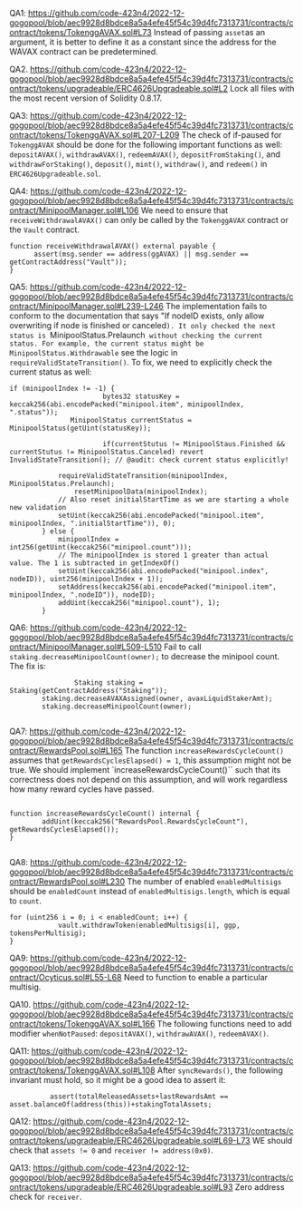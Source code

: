 QA1: https://github.com/code-423n4/2022-12-gogopool/blob/aec9928d8bdce8a5a4efe45f54c39d4fc7313731/contracts/contract/tokens/TokenggAVAX.sol#L73
Instead of passing ``asset``as an argument, it is better to define it as a constant since the address for the WAVAX contract can be predetermined. 

QA2. https://github.com/code-423n4/2022-12-gogopool/blob/aec9928d8bdce8a5a4efe45f54c39d4fc7313731/contracts/contract/tokens/upgradeable/ERC4626Upgradeable.sol#L2
Lock all files with the most recent version of Solidity  0.8.17.

QA3: https://github.com/code-423n4/2022-12-gogopool/blob/aec9928d8bdce8a5a4efe45f54c39d4fc7313731/contracts/contract/tokens/TokenggAVAX.sol#L207-L209
The check of if-paused for ``TokenggAVAX`` should be done for the following important functions as well: 
``depositAVAX()``, ``withdrawAVAX()``, ``redeemAVAX()``, ``depositFromStaking()``, and ``withdrawForStaking()``, ``deposit()``, ``mint()``, ``withdraw()``, and ``redeem()`` in ``ERC4626Upgradeable.sol``.

QA4: https://github.com/code-423n4/2022-12-gogopool/blob/aec9928d8bdce8a5a4efe45f54c39d4fc7313731/contracts/contract/MinipoolManager.sol#L106
We need to ensure that ``receiveWithdrawalAVAX()`` can only be called by the ``TokenggAVAX`` contract or the ``Vault`` contract.
```
function receiveWithdrawalAVAX() external payable {
      assert(msg.sender == address(ggAVAX) || msg.sender == getContractAddress("Vault"));
}
```

QA5: https://github.com/code-423n4/2022-12-gogopool/blob/aec9928d8bdce8a5a4efe45f54c39d4fc7313731/contracts/contract/MinipoolManager.sol#L239-L246
The implementation fails to conform to the documentation that says "If nodeID exists, only allow overwriting if node is finished or canceled``). It only checked the next status is ``MinipoolStatus.Prelaunch`` without checking the current status. For example, the current status might be MinipoolStatus.Withdrawable`` see the logic in ``requireValidStateTransition()``.
To fix, we need to explicitly check the current status as well:
```
if (minipoolIndex != -1) {
                       bytes32 statusKey = keccak256(abi.encodePacked("minipool.item", minipoolIndex, ".status"));
		       MinipoolStatus currentStatus = MinipoolStatus(getUint(statusKey));

                       if(currentStutus != MinipoolStaus.Finished && currentStutus != MinipoolStatus.Canceled) revert InvalidStateTransition(); // @audit: check current status explicitly!

			requireValidStateTransition(minipoolIndex, MinipoolStatus.Prelaunch);
        		resetMinipoolData(minipoolIndex);
			// Also reset initialStartTime as we are starting a whole new validation
			setUint(keccak256(abi.encodePacked("minipool.item", minipoolIndex, ".initialStartTime")), 0);
		} else {
			minipoolIndex = int256(getUint(keccak256("minipool.count")));
			// The minipoolIndex is stored 1 greater than actual value. The 1 is subtracted in getIndexOf()
			setUint(keccak256(abi.encodePacked("minipool.index", nodeID)), uint256(minipoolIndex + 1));
			setAddress(keccak256(abi.encodePacked("minipool.item", minipoolIndex, ".nodeID")), nodeID);
			addUint(keccak256("minipool.count"), 1);
		}
```

QA6: https://github.com/code-423n4/2022-12-gogopool/blob/aec9928d8bdce8a5a4efe45f54c39d4fc7313731/contracts/contract/MinipoolManager.sol#L509-L510
Fail to call ``staking.decreaseMinipoolCount(owner);`` to decrease the minipool count. The fix is:

```
                Staking staking = Staking(getContractAddress("Staking"));
		staking.decreaseAVAXAssigned(owner, avaxLiquidStakerAmt);
		staking.decreaseMinipoolCount(owner);
 
```

QA7: https://github.com/code-423n4/2022-12-gogopool/blob/aec9928d8bdce8a5a4efe45f54c39d4fc7313731/contracts/contract/RewardsPool.sol#L165
The function ``increaseRewardsCycleCount()`` assumes that ``getRewardsCyclesElapsed() = 1``, this assumption might not be true. We should implement `increaseRewardsCycleCount()`` such that its correctness does not depend on this assumption, and will work regardless how many reward cycles have passed.
```

function increaseRewardsCycleCount() internal {
		addUint(keccak256("RewardsPool.RewardsCycleCount"), getRewardsCyclesElapsed());
}


```

QA8: https://github.com/code-423n4/2022-12-gogopool/blob/aec9928d8bdce8a5a4efe45f54c39d4fc7313731/contracts/contract/RewardsPool.sol#L230
The number of enabled ``enabledMultisigs`` should be ``enabledCount`` instead of ``enabledMultisigs.length``, which is equal to ``count``.

```
for (uint256 i = 0; i < enabledCount; i++) {
			vault.withdrawToken(enabledMultisigs[i], ggp, tokensPerMultisig);
}
```

QA9: https://github.com/code-423n4/2022-12-gogopool/blob/aec9928d8bdce8a5a4efe45f54c39d4fc7313731/contracts/contract/Ocyticus.sol#L55-L68
Need to function to enable a particular multisig.

QA10. https://github.com/code-423n4/2022-12-gogopool/blob/aec9928d8bdce8a5a4efe45f54c39d4fc7313731/contracts/contract/tokens/TokenggAVAX.sol#L166
The following functions need to add modifier ``whenNotPaused``: ``depositAVAX()``, ``withdrawAVAX()``, ``redeemAVAX()``.

QA11: https://github.com/code-423n4/2022-12-gogopool/blob/aec9928d8bdce8a5a4efe45f54c39d4fc7313731/contracts/contract/tokens/TokenggAVAX.sol#L108
After ``syncRewards()``, the following invariant must hold, so it might be a good idea to assert it:
```
          assert(totalReleasedAssets+lastRewardsAmt == asset.balanceOf(address(this))+stakingTotalAssets;
```
QA12:  https://github.com/code-423n4/2022-12-gogopool/blob/aec9928d8bdce8a5a4efe45f54c39d4fc7313731/contracts/contract/tokens/upgradeable/ERC4626Upgradeable.sol#L69-L73
WE should check that ``assets != 0`` and ``receiver != address(0x0)``. 

QA13: https://github.com/code-423n4/2022-12-gogopool/blob/aec9928d8bdce8a5a4efe45f54c39d4fc7313731/contracts/contract/tokens/upgradeable/ERC4626Upgradeable.sol#L93
Zero address check for ``receiver``. 

